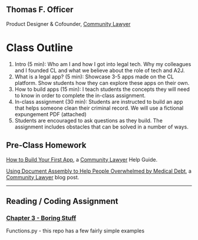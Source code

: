 



## Thomas F. Officer

Product Designer & Cofounder, [Community Lawyer](Community.lawyer)

# Class Outline

1. Intro (5 min): Who am I and how I got into legal tech. Why my colleagues and I founded CL and what we believe about the role of tech and A2J. 
2. What is a legal app? (5 min): Showcase 3-5 apps made on the CL platform. Show students how they can explore these apps on their own. 
3. How to build apps (15 min):  I teach students the concepts they will need to know in order to complete the in-class assignment. 
4. In-class assignment (30 min): Students are instructed to build an app that helps someone clean their criminal record. We will use a fictional expungement PDF (attached)
5. Students are encouraged to ask questions as they build. The assignment includes obstacles that can be solved in a number of ways. 

## Pre-Class Homework

[How to Build Your First App](https://communitylawyer.wrkflows.io/en/articles/1061), a [Community Lawyer](Community.lawyer) Help Guide. 

[Using Document Assembly to Help People Overwhelmed by Medical Debt](https://community.lawyer/document-assembly-for-medical-debt), 
a [Community Lawyer](Community.lawyer) blog post. 

---
## Reading / Coding Assignment
### [Chapter 3 - Boring Stuff](https://automatetheboringstuff.com/chapter3/)


Functions.py - this repo has a few fairly simple examples